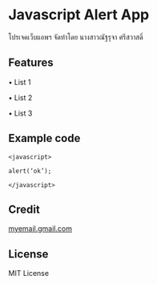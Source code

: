 # Javascript Alert App

โปรเจคเว็บแอพฯ จัดทําโดย นางสาวณัฐรุจา ศรีสวาสดิ์

## Features

• List 1

• List 2

• List 3

## Example code
```
<javascript>

alert(‘ok’);

</javascript>
```

## Credit

[myemail.gmail.com](https://mail.google.com/mail/u/0/?tab=rm&ogbl#inbox)

## License

MIT License